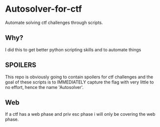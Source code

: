 # Autosolver-for-ctf
Automate solving ctf challenges through scripts.
## Why?
I did this to get better python scripting skills and to automate things
## SPOILERS
This repo is obviously going to contain spoilers for ctf challenges and the goal of these scripts is to IMMEDIATELY capture the flag with very little to no  effort, hence the name 'Autosolver'. 
## Web
If a ctf has a web phase and priv esc phase i will only be covering the web phase. 
